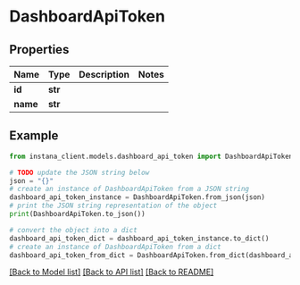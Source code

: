 # DashboardApiToken


## Properties

Name | Type | Description | Notes
------------ | ------------- | ------------- | -------------
**id** | **str** |  | 
**name** | **str** |  | 

## Example

```python
from instana_client.models.dashboard_api_token import DashboardApiToken

# TODO update the JSON string below
json = "{}"
# create an instance of DashboardApiToken from a JSON string
dashboard_api_token_instance = DashboardApiToken.from_json(json)
# print the JSON string representation of the object
print(DashboardApiToken.to_json())

# convert the object into a dict
dashboard_api_token_dict = dashboard_api_token_instance.to_dict()
# create an instance of DashboardApiToken from a dict
dashboard_api_token_from_dict = DashboardApiToken.from_dict(dashboard_api_token_dict)
```
[[Back to Model list]](../README.md#documentation-for-models) [[Back to API list]](../README.md#documentation-for-api-endpoints) [[Back to README]](../README.md)


